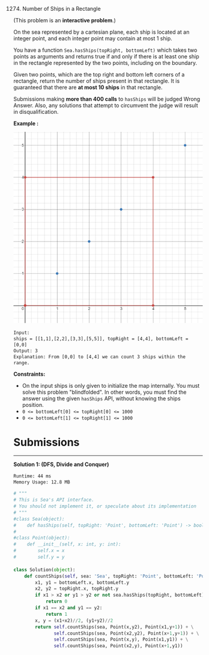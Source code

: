 1274. Number of Ships in a Rectangle

(This problem is an **interactive problem**.)

On the sea represented by a cartesian plane, each ship is located at an integer point, and each integer point may contain at most 1 ship.

You have a function `Sea.hasShips(topRight, bottomLeft)` which takes two points as arguments and returns true if and only if there is at least one ship in the rectangle represented by the two points, including on the boundary.

Given two points, which are the top right and bottom left corners of a rectangle, return the number of ships present in that rectangle.  It is guaranteed that there are **at most 10 ships** in that rectangle.

Submissions making **more than 400 calls** to `hasShips` will be judged Wrong Answer.  Also, any solutions that attempt to circumvent the judge will result in disqualification.

 

**Example :**

![1274_1445_example_1.png](img/1274_1445_example_1.png)

```
Input: 
ships = [[1,1],[2,2],[3,3],[5,5]], topRight = [4,4], bottomLeft = [0,0]
Output: 3
Explanation: From [0,0] to [4,4] we can count 3 ships within the range.
```

**Constraints:**

* On the input ships is only given to initialize the map internally. You must solve this problem "blindfolded". In other words, you must find the answer using the given `hasShips` API, without knowing the ships position.
* `0 <= bottomLeft[0] <= topRight[0] <= 1000`
* `0 <= bottomLeft[1] <= topRight[1] <= 1000`

# Submissions
---
**Solution 1: (DFS, Divide and Conquer)**
```
Runtime: 44 ms
Memory Usage: 12.8 MB
```
```python
# """
# This is Sea's API interface.
# You should not implement it, or speculate about its implementation
# """
#class Sea(object):
#    def hasShips(self, topRight: 'Point', bottomLeft: 'Point') -> bool:
#
#class Point(object):
#    def __init__(self, x: int, y: int):
#        self.x = x
#        self.y = y

class Solution(object):
    def countShips(self, sea: 'Sea', topRight: 'Point', bottomLeft: 'Point') -> int:        
        x1, y1 = bottomLeft.x, bottomLeft.y
        x2, y2 = topRight.x, topRight.y
        if x1 > x2 or y1 > y2 or not sea.hasShips(topRight, bottomLeft): 
            return 0
        if x1 == x2 and y1 == y2:
            return 1
        x, y = (x1+x2)//2, (y1+y2)//2
        return self.countShips(sea, Point(x,y2), Point(x1,y+1)) + \
               self.countShips(sea, Point(x2,y2), Point(x+1,y+1)) + \
               self.countShips(sea, Point(x,y), Point(x1,y1)) + \
               self.countShips(sea, Point(x2,y), Point(x+1,y1))
```